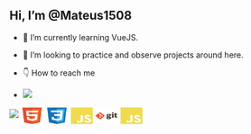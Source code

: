 
##   Hi, I’m @Mateus1508

- 🌱 I’m currently learning VueJS.

- :mag_right: I’m looking to  practice and observe projects around here.

- 👇 How to reach me
  
-  <a href="https:https://www.linkedin.com/in/mateus-belmonte-64b6b11a3/" target="_blank"><img src="https://img.shields.io/badge/-LinkedIn-%230077B5?style=for-the-badge&logo=linkedin&logoColor=white" target="_blank"></a> 
 
 <img height="180em" src="https://github-readme-stats.vercel.app/api/top-langs/?username=Mateus1508&layout=compact&langs_count=7&theme=dracula"/>
 
 <img align="center" alt="Mateus-HTML" height="30" width="40" src="https://raw.githubusercontent.com/devicons/devicon/master/icons/html5/html5-original.svg">
 <img align="center" alt="Mateus-CSS" height="30" width="40" src="https://raw.githubusercontent.com/devicons/devicon/master/icons/css3/css3-original.svg">
 <img align="center" alt="Mateus-JS" height="30" width="40" src="https://raw.githubusercontent.com/devicons/devicon/master/icons/javascript/javascript-plain.svg">
 <img align="center" alt="Mateus-JS" height="30" width="40" src="https://github.com/devicons/devicon/blob/master/icons/git/git-original-wordmark.svg">
 <img align="center" alt="Mateus-JS" height="30" width="40" src="https://raw.githubusercontent.com/devicons/devicon/master/icons/javascript/javascript-plain.svg">

